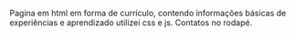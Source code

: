Pagina em html em forma de currículo, contendo informações básicas 
de experiências e aprendizado utilizei css e js.
Contatos no rodapé.
